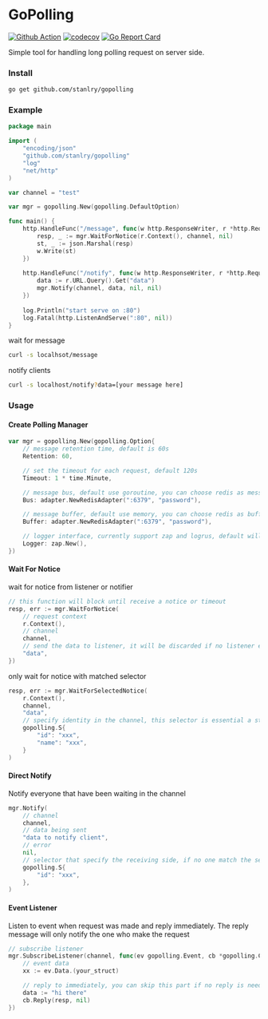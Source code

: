GoPolling
==================
[![Github Action](https://github.com/stanlry/gopolling/workflows/Test%20GoPolling/badge.svg)](https://github.com/stanlry/gopolling/workflows/Test%20GoPolling/badge.svg)
[![codecov](https://codecov.io/gh/stanlry/gopolling/branch/master/graph/badge.svg)](https://codecov.io/gh/stanlry/gopolling)
[![Go Report Card](https://goreportcard.com/badge/github.com/stanlry/gopolling)](https://goreportcard.com/report/github.com/stanlry/gopolling)

Simple tool for handling long polling request on server side.

### Install
```bash
go get github.com/stanlry/gopolling
```

### Example
```go
package main

import (
    "encoding/json"
    "github.com/stanlry/gopolling"
    "log"
    "net/http"
)

var channel = "test"

var mgr = gopolling.New(gopolling.DefaultOption)

func main() {
    http.HandleFunc("/message", func(w http.ResponseWriter, r *http.Request) {
        resp, _ := mgr.WaitForNotice(r.Context(), channel, nil)
        st, _ := json.Marshal(resp)
        w.Write(st)
    })
    
    http.HandleFunc("/notify", func(w http.ResponseWriter, r *http.Request) {
        data := r.URL.Query().Get("data")
        mgr.Notify(channel, data, nil, nil)
    })
        
    log.Println("start serve on :80")
    log.Fatal(http.ListenAndServe(":80", nil))
}
```
wait for message
```bash
curl -s localhsot/message
```
notify clients
```bash
curl -s localhost/notify?data=[your message here]
```

### Usage
#### Create Polling Manager
```go
var mgr = gopolling.New(gopolling.Option{ 
    // message retention time, default is 60s
    Retention: 60,

    // set the timeout for each request, default 120s   
    Timeout: 1 * time.Minute,  

    // message bus, default use goroutine, you can choose redis as messaging bus
    Bus: adapter.NewRedisAdapter(":6379", "password"), 

    // message buffer, default use memory, you can choose redis as buffer
    Buffer: adapter.NewRedisAdapter(":6379", "password"), 

    // logger interface, currently support zap and logrus, default will not log any error
    Logger: zap.New(), 
})
```

#### Wait For Notice
wait for notice from listener or notifier
```go
// this function will block until receive a notice or timeout
resp, err := mgr.WaitForNotice(
    // request context
    r.Context(), 
    // channel
    channel, 
    // send the data to listener, it will be discarded if no listener exist
    "data",
})
```
only wait for notice with matched selector
```go
resp, err := mgr.WaitForSelectedNotice(
    r.Context(),
    channel,
    "data",
    // specify identity in the channel, this selector is essential a string map
    gopolling.S{
        "id": "xxx",
        "name": "xxx",
    }
)
```

#### Direct Notify
Notify everyone that have been waiting in the channel
```go
mgr.Notify(
    // channel
    channel,
    // data being sent
    "data to notify client",
    // error
    nil,
    // selector that specify the receiving side, if no one match the selector, message will be discarded
    gopolling.S{
        "id": "xxx",
    },
)
```
#### Event Listener
Listen to event when request was made and reply immediately. The reply message will only notify the one who
make the request
```go
// subscribe listener
mgr.SubscribeListener(channel, func(ev gopolling.Event, cb *gopolling.Callback){
    // event data
    xx := ev.Data.(your_struct)

    // reply to immediately, you can skip this part if no reply is needed
    data := "hi there"
    cb.Reply(resp, nil)
}) 
```
